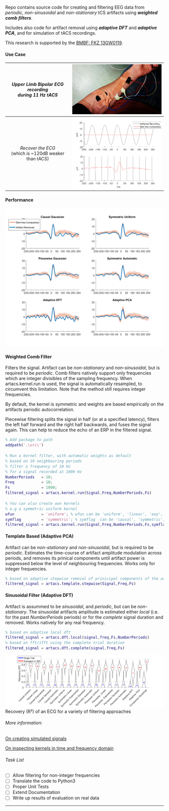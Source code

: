 Repo contains source code for creating and filtering EEG data from _periodic, non-sinusoidal_ and _non-stationary_ tCS artifacts using ___weighted comb filters___.

Includes also code for artifact removal using ___adaptive DFT___ and ___adaptive PCA___, and for simulation of tACS recordings.

This research is supported by the [BMBF: FKZ 13GW0119](https://www.medizintechnologie.de/fileadmin/pdfs/Projektsteckbriefe_bekanntmachungen/IndiMedtech/13GW0119_Projektsteckbrief_NEU.pdf).

#### Use Case
| _Upper Limb Bipolar ECG recording_ <br> _during 11 Hz tACS_ |<img src="docs\img\div\upper_limb_ecg.jpg" width = "400">|
|:----:|:----:|
| _Recover the ECG_<br>(which is ~120dB weaker than tACS) |<img src="docs\img\eva\ecg_raw.png" width= "400">|
#### Performance
<img src="docs\img\eva\ecg_performance.png" width = "1000">


#### Weighted Comb Filter
Filters the signal. Artifact can be _non-stationary_ and  _non-sinusoidal_, but is required to be _periodic_. Comb filters natively support only frequencies which are integer divisibles of the sampling frequency. When artacs.kernel.run is used, the signal is automatically resampled, to circumvent this limitation. Note that the method still requires integer frequencies.

By default, the kernel is symmetric and weights are based empirically on the artifacts periodic autocorrelation.

Piecewise filtering splits the signal in half (or at a specified latency), filters the left half forward and the right half backwards, and fuses the signal again. This can help to reduce the echo of an ERP in the filtered signal.

```matlab
% Add package to path
addpath('.\src\')

% Run a kernel filter, with automatic weights as default
% based on 10 neighbouring periods
% filter a frequency of 10 Hz
% for a signal recorded at 1000 Hz
NumberPeriods   = 10;
Freq            = 10;
Fs              = 1000;
filtered_signal = artacs.kernel.run(Signal,Freq,NumberPeriods,Fs)

% You can also create own kernels
% e.g a symmetric uniform kernel
wfun            = 'uniform'; % wfun can be 'uniform', 'linear', 'exp', 'gauss', 'automatic'
symflag         = 'symmetric'; % symflag  can be 'causal', 'symmetric', 'right', or 'piecewise'.
filtered_signal = artacs.kernel.run(Signal,Freq,NumberPeriods,Fs,symflag,wfun)

```


#### Template Based (Adaptive PCA)
Artifact can be _non-stationary_ and  _non-sinusoidal_, but is required to be _periodic_. Estimates the time-course of artifact amplitude modulation across periods, and removes its prinical components  until artifact power is suppressed below the level of neighbouring frequencies. Works only for integer frequencies.
```matlab
% based on adaptive stepwise removal of prinicipal components of the artifact amplitude modulation
filtered_signal = artacs.template.stepwise(Signal,Freq,Fs)
```

#### Sinusoidal Filter (Adaptive DFT)
Artifact is assummed to be _sinusoidal_, and _periodic_, but can be _non-stationary_. The sinusoidal artifacts amplitude is estimated either _local_ (i.e. for the past _NumberPeriods_ periods) or for the _complete_ signal duration and removed. Works natively for any real frequency.
```matlab
% based on adaptive local dft
filtered_signal = artacs.dft.local(signal,freq,Fs,NumberPeriods)
% based on fft/ifft using the complete trial duration
filtered_signal = artacs.dft.complete(signal,freq,Fs)
```

<img src = "./docs/img/eva/recovery_ecg.png">
Recovery (R²) of an ECG for a variety of filtering approaches

###### More information:
[On creating simulated signals](generate.md)

[On inspecting  kernels in time and frequency domain](response.md)

###### Task List

- [ ] Allow filtering for non-integer frequencies
- [ ] Translate the code to Python3
- [ ] Proper Unit Tests
- [ ] Extend Documentation
- [ ] Write up results of evaluation on real data
---
